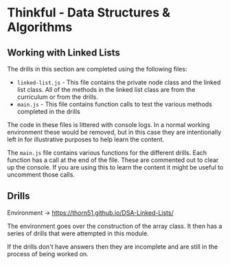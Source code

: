 # Thinkful - Data Structures & Algorithms

## Working with Linked Lists

The drills in this section are completed using the following files:

- `linked-list.js` - This file contains the private node class and the linked list class. All of the methods in the linked list class are from the curriculum or from the drills.
- `main.js` - This file contains function calls to test the various methods completed in the drills

The code in these files is littered with console logs. In a normal working environment these would be removed, but in this case they are intentionally left in for illustrative purposes to help learn the content.

The `main.js` file contains various functions for the different drills. Each function has a call at the end of the file. These are commented out to clear up the console. If you are using this to learn the content it might be useful to uncomment those calls.

## Drills

Environment -> https://thorn51.github.io/DSA-Linked-Lists/

The environment goes over the construction of the array class. It then has a series of drills that were attempted in this module.

If the drills don't have answers then they are incomplete and are still in the process of being worked on.
